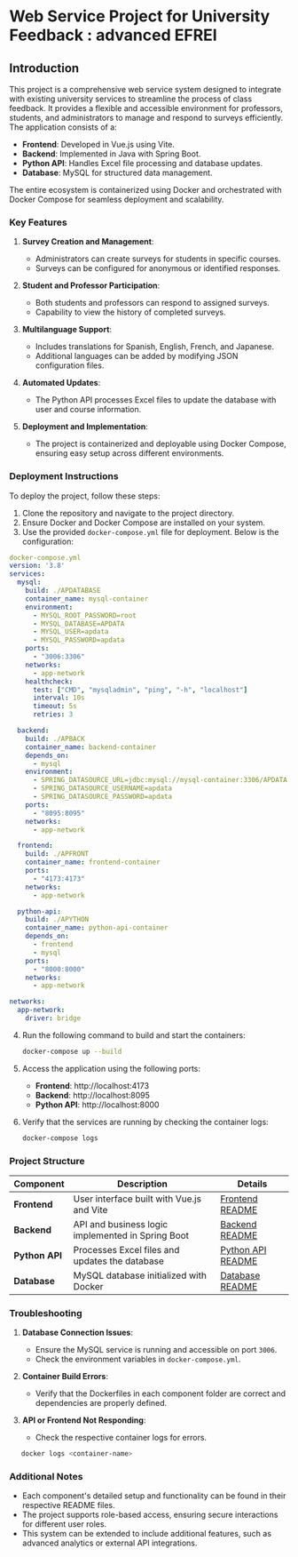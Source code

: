 # Web Service Project for University Feedback : advanced EFREI

## Introduction
This project is a comprehensive web service system designed to integrate with existing university services to streamline the process of class feedback. It provides a flexible and accessible environment for professors, students, and administrators to manage and respond to surveys efficiently. The application consists of a:

- **Frontend**: Developed in Vue.js using Vite.
- **Backend**: Implemented in Java with Spring Boot.
- **Python API**: Handles Excel file processing and database updates.
- **Database**: MySQL for structured data management.

The entire ecosystem is containerized using Docker and orchestrated with Docker Compose for seamless deployment and scalability.

### Key Features
1. **Survey Creation and Management**:
   - Administrators can create surveys for students in specific courses.
   - Surveys can be configured for anonymous or identified responses.

2. **Student and Professor Participation**:
   - Both students and professors can respond to assigned surveys.
   - Capability to view the history of completed surveys.

3. **Multilanguage Support**:
   - Includes translations for Spanish, English, French, and Japanese.
   - Additional languages can be added by modifying JSON configuration files.

4. **Automated Updates**:
   - The Python API processes Excel files to update the database with user and course information.

5. **Deployment and Implementation**:
   - The project is containerized and deployable using Docker Compose, ensuring easy setup across different environments.

### Deployment Instructions
To deploy the project, follow these steps:

1. Clone the repository and navigate to the project directory.
2. Ensure Docker and Docker Compose are installed on your system.
3. Use the provided `docker-compose.yml` file for deployment. Below is the configuration:

```yaml
docker-compose.yml
version: '3.8'
services:
  mysql:
    build: ./APDATABASE
    container_name: mysql-container
    environment:
      - MYSQL_ROOT_PASSWORD=root
      - MYSQL_DATABASE=APDATA
      - MYSQL_USER=apdata
      - MYSQL_PASSWORD=apdata
    ports:
      - "3006:3306"
    networks:
      - app-network
    healthcheck:
      test: ["CMD", "mysqladmin", "ping", "-h", "localhost"]
      interval: 10s
      timeout: 5s
      retries: 3

  backend: 
    build: ./APBACK
    container_name: backend-container
    depends_on:
      - mysql
    environment:
      - SPRING_DATASOURCE_URL=jdbc:mysql://mysql-container:3306/APDATA
      - SPRING_DATASOURCE_USERNAME=apdata
      - SPRING_DATASOURCE_PASSWORD=apdata
    ports:
      - "8095:8095"
    networks:
      - app-network

  frontend:
    build: ./APFRONT
    container_name: frontend-container
    ports:
      - "4173:4173"
    networks:
      - app-network

  python-api:
    build: ./APYTHON
    container_name: python-api-container
    depends_on:
      - frontend
      - mysql
    ports:
      - "8000:8000"
    networks:
      - app-network

networks:
  app-network:
    driver: bridge
```

4. Run the following command to build and start the containers:

   ```bash
   docker-compose up --build
   ```

5. Access the application using the following ports:
   - **Frontend**: http://localhost:4173
   - **Backend**: http://localhost:8095
   - **Python API**: http://localhost:8000

6. Verify that the services are running by checking the container logs:

   ```bash
   docker-compose logs
   ```

### Project Structure

| Component  | Description | Details |
|------------|-------------|---------|
| **Frontend**  | User interface built with Vue.js and Vite | [Frontend README](./APFRONT/README.md) |
| **Backend**   | API and business logic implemented in Spring Boot | [Backend README](./APBACK/README.md) |
| **Python API**| Processes Excel files and updates the database | [Python API README](./APYTHON/README.md) |
| **Database**  | MySQL database initialized with Docker | [Database README](./APDATABASE/README.md) |

### Troubleshooting
1. **Database Connection Issues**:
   - Ensure the MySQL service is running and accessible on port `3006`.
   - Check the environment variables in `docker-compose.yml`.

2. **Container Build Errors**:
   - Verify that the Dockerfiles in each component folder are correct and dependencies are properly defined.

3. **API or Frontend Not Responding**:
   - Check the respective container logs for errors.

```bash
   docker logs <container-name>
```

### Additional Notes
- Each component's detailed setup and functionality can be found in their respective README files.
- The project supports role-based access, ensuring secure interactions for different user roles.
- This system can be extended to include additional features, such as advanced analytics or external API integrations.

